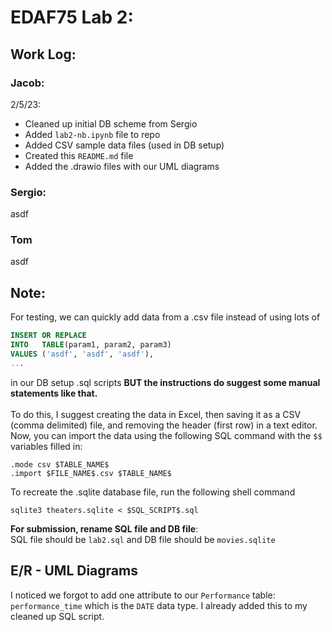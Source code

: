 # EDAF75 Lab 2:

## Work Log:
### Jacob:
2/5/23:
* Cleaned up initial DB scheme from Sergio 
* Added `lab2-nb.ipynb` file to repo
* Added CSV sample data files (used in DB setup)
* Created this `README.md` file
* Added the .drawio files with our UML diagrams
### Sergio:
asdf
### Tom
asdf

## Note:
For testing, we can quickly add data from a .csv 
file instead of using lots of 
```sql
INSERT OR REPLACE
INTO   TABLE(param1, param2, param3)
VALUES ('asdf', 'asdf', 'asdf'),
...
```
in our DB setup .sql scripts 
**BUT the instructions do suggest some manual
statements like that.**
<br> <br>
To do this, I suggest creating the data in Excel,
then saving it as a CSV (comma delimited) file,
and removing the header (first row) in a text
editor.
Now, you can import the data using the following
SQL command with the `$$` variables filled in:
```sqlite3
.mode csv $TABLE_NAME$
.import $FILE_NAME$.csv $TABLE_NAME$
```
To recreate the .sqlite database file, run the following shell command
```
sqlite3 theaters.sqlite < $SQL_SCRIPT$.sql
```

**For submission, rename SQL file and DB file**: <br>
SQL file should be `lab2.sql` and 
DB file should be `movies.sqlite`

## E/R - UML Diagrams
I noticed we forgot to add one attribute to
our `Performance` table: `performance_time`
which is the `DATE` data type. I already
added this to my cleaned up SQL script.